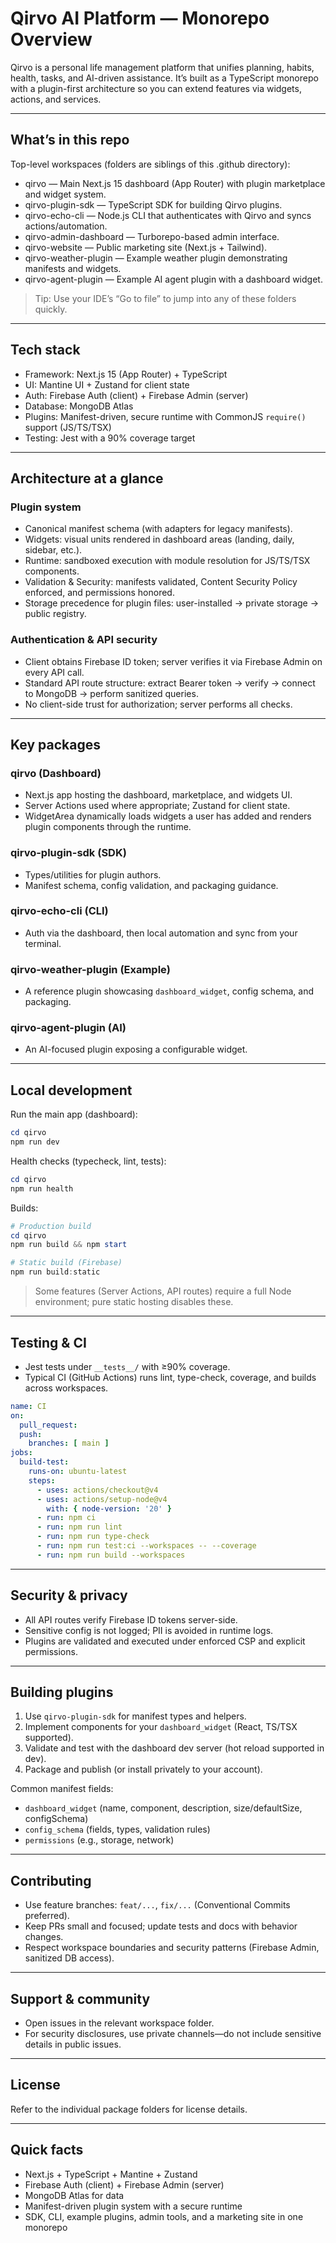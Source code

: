 # Qirvo AI Platform — Monorepo Overview

Qirvo is a personal life management platform that unifies planning, habits, health, tasks, and AI-driven assistance. It’s built as a TypeScript monorepo with a plugin-first architecture so you can extend features via widgets, actions, and services.

---

## What’s in this repo

Top-level workspaces (folders are siblings of this .github directory):

- qirvo — Main Next.js 15 dashboard (App Router) with plugin marketplace and widget system.
- qirvo-plugin-sdk — TypeScript SDK for building Qirvo plugins.
- qirvo-echo-cli — Node.js CLI that authenticates with Qirvo and syncs actions/automation.
- qirvo-admin-dashboard — Turborepo-based admin interface.
- qirvo-website — Public marketing site (Next.js + Tailwind).
- qirvo-weather-plugin — Example weather plugin demonstrating manifests and widgets.
- qirvo-agent-plugin — Example AI agent plugin with a dashboard widget.

> Tip: Use your IDE’s “Go to file” to jump into any of these folders quickly.

---

## Tech stack

- Framework: Next.js 15 (App Router) + TypeScript
- UI: Mantine UI + Zustand for client state
- Auth: Firebase Auth (client) + Firebase Admin (server)
- Database: MongoDB Atlas
- Plugins: Manifest-driven, secure runtime with CommonJS `require()` support (JS/TS/TSX)
- Testing: Jest with a 90% coverage target

---

## Architecture at a glance

### Plugin system

- Canonical manifest schema (with adapters for legacy manifests).
- Widgets: visual units rendered in dashboard areas (landing, daily, sidebar, etc.).
- Runtime: sandboxed execution with module resolution for JS/TS/TSX components.
- Validation & Security: manifests validated, Content Security Policy enforced, and permissions honored.
- Storage precedence for plugin files: user-installed → private storage → public registry.

### Authentication & API security

- Client obtains Firebase ID token; server verifies it via Firebase Admin on every API call.
- Standard API route structure: extract Bearer token → verify → connect to MongoDB → perform sanitized queries.
- No client-side trust for authorization; server performs all checks.

---

## Key packages

### qirvo (Dashboard)

- Next.js app hosting the dashboard, marketplace, and widgets UI.
- Server Actions used where appropriate; Zustand for client state.
- WidgetArea dynamically loads widgets a user has added and renders plugin components through the runtime.

### qirvo-plugin-sdk (SDK)

- Types/utilities for plugin authors.
- Manifest schema, config validation, and packaging guidance.

### qirvo-echo-cli (CLI)

- Auth via the dashboard, then local automation and sync from your terminal.

### qirvo-weather-plugin (Example)

- A reference plugin showcasing `dashboard_widget`, config schema, and packaging.

### qirvo-agent-plugin (AI)

- An AI-focused plugin exposing a configurable widget.

---

## Local development

Run the main app (dashboard):

```powershell
cd qirvo
npm run dev
```

Health checks (typecheck, lint, tests):

```powershell
cd qirvo
npm run health
```

Builds:

```powershell
# Production build
cd qirvo
npm run build && npm start

# Static build (Firebase)
npm run build:static
```

> Some features (Server Actions, API routes) require a full Node environment; pure static hosting disables these.

---

## Testing & CI

- Jest tests under `__tests__/` with ≥90% coverage.
- Typical CI (GitHub Actions) runs lint, type-check, coverage, and builds across workspaces.

```yaml
name: CI
on:
  pull_request:
  push:
    branches: [ main ]
jobs:
  build-test:
    runs-on: ubuntu-latest
    steps:
      - uses: actions/checkout@v4
      - uses: actions/setup-node@v4
        with: { node-version: '20' }
      - run: npm ci
      - run: npm run lint
      - run: npm run type-check
      - run: npm run test:ci --workspaces -- --coverage
      - run: npm run build --workspaces
```

---

## Security & privacy

- All API routes verify Firebase ID tokens server-side.
- Sensitive config is not logged; PII is avoided in runtime logs.
- Plugins are validated and executed under enforced CSP and explicit permissions.

---

## Building plugins

1. Use `qirvo-plugin-sdk` for manifest types and helpers.
2. Implement components for your `dashboard_widget` (React, TS/TSX supported).
3. Validate and test with the dashboard dev server (hot reload supported in dev).
4. Package and publish (or install privately to your account).

Common manifest fields:

- `dashboard_widget` (name, component, description, size/defaultSize, configSchema)
- `config_schema` (fields, types, validation rules)
- `permissions` (e.g., storage, network)

---

## Contributing

- Use feature branches: `feat/...`, `fix/...` (Conventional Commits preferred).
- Keep PRs small and focused; update tests and docs with behavior changes.
- Respect workspace boundaries and security patterns (Firebase Admin, sanitized DB access).

---

## Support & community

- Open issues in the relevant workspace folder.
- For security disclosures, use private channels—do not include sensitive details in public issues.

---

## License

Refer to the individual package folders for license details.

---

## Quick facts

- Next.js + TypeScript + Mantine + Zustand
- Firebase Auth (client) + Firebase Admin (server)
- MongoDB Atlas for data
- Manifest-driven plugin system with a secure runtime
- SDK, CLI, example plugins, admin tools, and a marketing site in one monorepo
